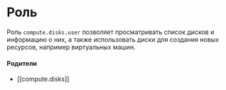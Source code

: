# Роль

Роль `compute.disks.user` позволяет просматривать список дисков и информацию о них, а также использовать диски для создания новых ресурсов, например виртуальных машин.


#### Родители

- [[compute.disks]]
